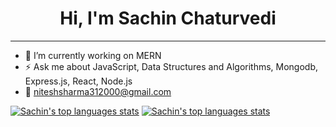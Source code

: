 <h1 align="center">Hi, I'm Sachin Chaturvedi</h1>
<hr>


- 🔭 I’m currently working on MERN
- ⚡ Ask me about JavaScript, Data Structures and Algorithms, Mongodb, Express.js, React, Node.js
- 📩 <a href="mailto:sachinchaturvedi766@gmail.com">niteshsharma312000@gmail.com</a>


[![Sachin's top languages stats](https://github-readme-stats.vercel.app/api/top-langs/?username=Sachin-2211&theme=dark)](https://github.com/Sachin-2211/Sachin-2211) 
[![Sachin's top languages stats](https://github-readme-stats.vercel.app/api?username=Sachin-2211&show_icons=true&theme=dark)](https://github.com/Sachin-2211/Sachin-2211)

